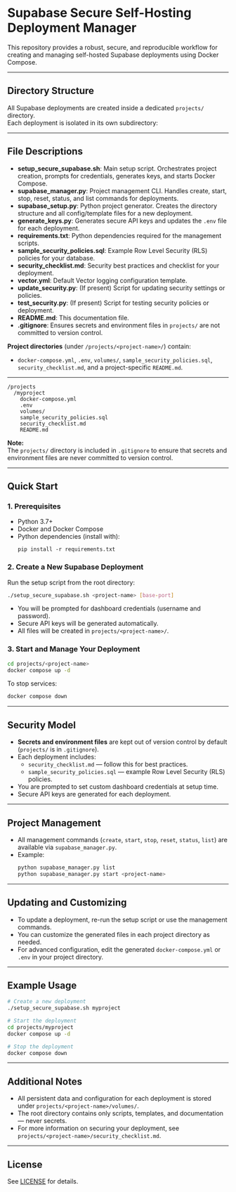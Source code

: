# Supabase Secure Self-Hosting Deployment Manager

This repository provides a robust, secure, and reproducible workflow for creating and managing self-hosted Supabase deployments using Docker Compose.

---

## Directory Structure

All Supabase deployments are created inside a dedicated `projects/` directory.  
Each deployment is isolated in its own subdirectory:

---

## File Descriptions

- **setup_secure_supabase.sh**: Main setup script. Orchestrates project creation, prompts for credentials, generates keys, and starts Docker Compose.
- **supabase_manager.py**: Project management CLI. Handles create, start, stop, reset, status, and list commands for deployments.
- **supabase_setup.py**: Python project generator. Creates the directory structure and all config/template files for a new deployment.
- **generate_keys.py**: Generates secure API keys and updates the `.env` file for each deployment.
- **requirements.txt**: Python dependencies required for the management scripts.
- **sample_security_policies.sql**: Example Row Level Security (RLS) policies for your database.
- **security_checklist.md**: Security best practices and checklist for your deployment.
- **vector.yml**: Default Vector logging configuration template.
- **update_security.py**: (If present) Script for updating security settings or policies.
- **test_security.py**: (If present) Script for testing security policies or deployment.
- **README.md**: This documentation file.
- **.gitignore**: Ensures secrets and environment files in `projects/` are not committed to version control.

**Project directories** (under `/projects/<project-name>/`) contain:
- `docker-compose.yml`, `.env`, `volumes/`, `sample_security_policies.sql`, `security_checklist.md`, and a project-specific `README.md`.

---

```
/projects
  /myproject
    docker-compose.yml
    .env
    volumes/
    sample_security_policies.sql
    security_checklist.md
    README.md
```

**Note:**  
The `projects/` directory is included in `.gitignore` to ensure that secrets and environment files are never committed to version control.

---

## Quick Start

### 1. Prerequisites

- Python 3.7+
- Docker and Docker Compose
- Python dependencies (install with):
  ```
  pip install -r requirements.txt
  ```

### 2. Create a New Supabase Deployment

Run the setup script from the root directory:

```bash
./setup_secure_supabase.sh <project-name> [base-port]
```

- You will be prompted for dashboard credentials (username and password).
- Secure API keys will be generated automatically.
- All files will be created in `projects/<project-name>/`.

### 3. Start and Manage Your Deployment

```bash
cd projects/<project-name>
docker compose up -d
```

To stop services:

```bash
docker compose down
```

---

## Security Model

- **Secrets and environment files** are kept out of version control by default (`projects/` is in `.gitignore`).
- Each deployment includes:
  - `security_checklist.md` — follow this for best practices.
  - `sample_security_policies.sql` — example Row Level Security (RLS) policies.
- You are prompted to set custom dashboard credentials at setup time.
- Secure API keys are generated for each deployment.

---

## Project Management

- All management commands (`create`, `start`, `stop`, `reset`, `status`, `list`) are available via `supabase_manager.py`.
- Example:  
  ```bash
  python supabase_manager.py list
  python supabase_manager.py start <project-name>
  ```

---

## Updating and Customizing

- To update a deployment, re-run the setup script or use the management commands.
- You can customize the generated files in each project directory as needed.
- For advanced configuration, edit the generated `docker-compose.yml` or `.env` in your project directory.

---

## Example Usage

```bash
# Create a new deployment
./setup_secure_supabase.sh myproject

# Start the deployment
cd projects/myproject
docker compose up -d

# Stop the deployment
docker compose down
```

---

## Additional Notes

- All persistent data and configuration for each deployment is stored under `projects/<project-name>/volumes/`.
- The root directory contains only scripts, templates, and documentation — never secrets.
- For more information on securing your deployment, see `projects/<project-name>/security_checklist.md`.

---

## License

See [LICENSE](LICENSE) for details.
